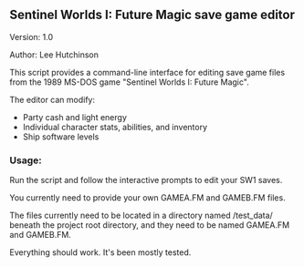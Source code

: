 ## Sentinel Worlds I: Future Magic save game editor
Version: 1.0

Author: Lee Hutchinson

This script provides a command-line interface for editing save game files
from the 1989 MS-DOS game "Sentinel Worlds I: Future Magic".

The editor can modify:
- Party cash and light energy
- Individual character stats, abilities, and inventory
- Ship software levels

### Usage:
Run the script and follow the interactive prompts to edit your SW1 saves.

You currently need to provide your own GAMEA.FM and GAMEB.FM files.

The files currently need to be located in a directory named /test_data/
beneath the project root directory, and they need to be named GAMEA.FM
and GAMEB.FM.

Everything should work. It's been mostly tested.
